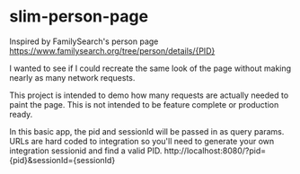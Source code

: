 # slim-person-page

Inspired by FamilySearch's person page https://www.familysearch.org/tree/person/details/{PID}

I wanted to see if I could recreate the same look of the page without making nearly as many network requests.

This project is intended to demo how many requests are actually needed to paint the page.
This is not intended to be feature complete or production ready.

In this basic app, the pid and sessionId will be passed in as query params.
URLs are hard coded to integration so you'll need to generate your own integration sessionid and find a valid PID.
http://localhost:8080/?pid={pid}&sessionId={sessionId}